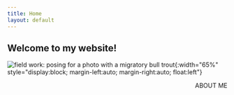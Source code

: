 ```yaml
---
title: Home
layout: default
---
```


## Welcome to my website!
![field work: posing for a photo with a migratory bull trout](https://jacobwbowman.github.io/website/assets/images/bulltroutselfie.JPG){:width="65%" style="display:block; margin-left:auto; margin-right:auto; float:left"}

<p style="text-align: right">
ABOUT ME
</p>
